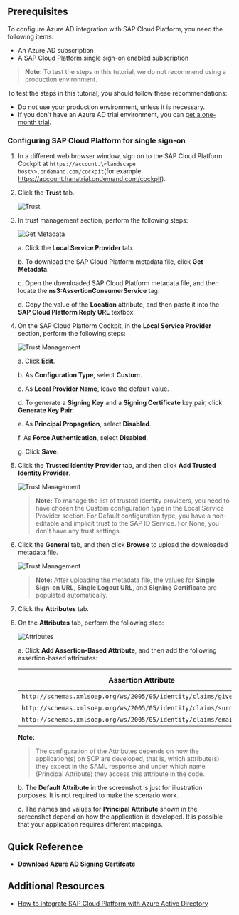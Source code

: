 ## Prerequisites

To configure Azure AD integration with SAP Cloud Platform, you need the following items:

- An Azure AD subscription
- A SAP Cloud Platform single sign-on enabled subscription

> **Note:**
> To test the steps in this tutorial, we do not recommend using a production environment.

To test the steps in this tutorial, you should follow these recommendations:

- Do not use your production environment, unless it is necessary.
- If you don't have an Azure AD trial environment, you can [get a one-month trial](https://azure.microsoft.com/pricing/free-trial/).

### Configuring SAP Cloud Platform for single sign-on

1. In a different web browser window, sign on to the SAP Cloud Platform Cockpit at `https://account.\<landscape host\>.ondemand.com/cockpit`(for example: https://account.hanatrial.ondemand.com/cockpit).

2. Click the **Trust** tab.
   
    ![Trust](./media/ic790800.png "Trust")

3. In trust management section, perform the following steps:
   
    ![Get Metadata](./media/ic793930.png "Get Metadata")
   
    a. Click the **Local Service Provider** tab.
 
    b. To download the SAP Cloud Platform metadata file, click **Get Metadata**.

    c. Open the downloaded SAP Cloud Platform metadata file, and then locate the **ns3:AssertionConsumerService** tag.
 
    d. Copy the value of the **Location** attribute, and then paste it into the **SAP Cloud Platform Reply URL** textbox.

4. On the SAP Cloud Platform Cockpit, in the **Local Service Provider** section, perform the following steps:
   
    ![Trust Management](./media/ic793931.png "Trust Management")
   
    a. Click **Edit**.

    b. As **Configuration Type**, select **Custom**.

    c. As **Local Provider Name**, leave the default value.

    d. To generate a **Signing Key** and a **Signing Certificate** key pair, click **Generate Key Pair**.

    e. As **Principal Propagation**, select **Disabled**.

    f. As **Force Authentication**, select **Disabled**.

    g. Click **Save**.

5. Click the **Trusted Identity Provider** tab, and then click **Add Trusted Identity Provider**.
   
    ![Trust Management](./media/ic790802.png "Trust Management")
   
    > **Note:**
    >To manage the list of trusted identity providers, you need to have chosen the Custom configuration type in the Local Service Provider section. For Default configuration type, you have a non-editable and implicit trust to the SAP ID Service. For None, you don't have any trust settings.
    > 
    > 

6. Click the **General** tab, and then click **Browse** to upload the downloaded metadata file.
    
    ![Trust Management](./media/ic793932.png "Trust Management")
    
    > **Note:**
    >After uploading the metadata file, the values for **Single Sign-on URL**, **Single Logout URL**, and **Signing Certificate** are populated automatically.
    > 
     
7. Click the **Attributes** tab.

8. On the **Attributes** tab, perform the following step:
    
    ![Attributes](./media/ic790804.png "Attributes") 

    a. Click **Add Assertion-Based Attribute**, and then add the following assertion-based attributes:
       
    | Assertion Attribute | Principal Attribute |
    | --- | --- |
    | `http://schemas.xmlsoap.org/ws/2005/05/identity/claims/givenname` |firstname |
    | `http://schemas.xmlsoap.org/ws/2005/05/identity/claims/surname` |lastname |
    | `http://schemas.xmlsoap.org/ws/2005/05/identity/claims/emailaddress` |email |
   
     **Note:**
     >The configuration of the Attributes depends on how the application(s) on SCP are developed, that is, which attribute(s) they expect in the SAML response and under which name (Principal Attribute) they access this attribute in the code.
     > 
    
    b. The **Default Attribute** in the screenshot is just for illustration purposes. It is not required to make the scenario work.  
 
    c. The names and values for **Principal Attribute** shown in the screenshot depend on how the application is developed. It is possible that your application requires different mappings.

## Quick Reference

* **[Download Azure AD Signing Certifcate](%metadata:CertificateDownloadRawUrl%)**

## Additional Resources

* [How to integrate SAP Cloud Platform with Azure Active Directory](https://docs.microsoft.com/azure/active-directory/active-directory-saas-sap-hana-cloud-platform-tutorial)
